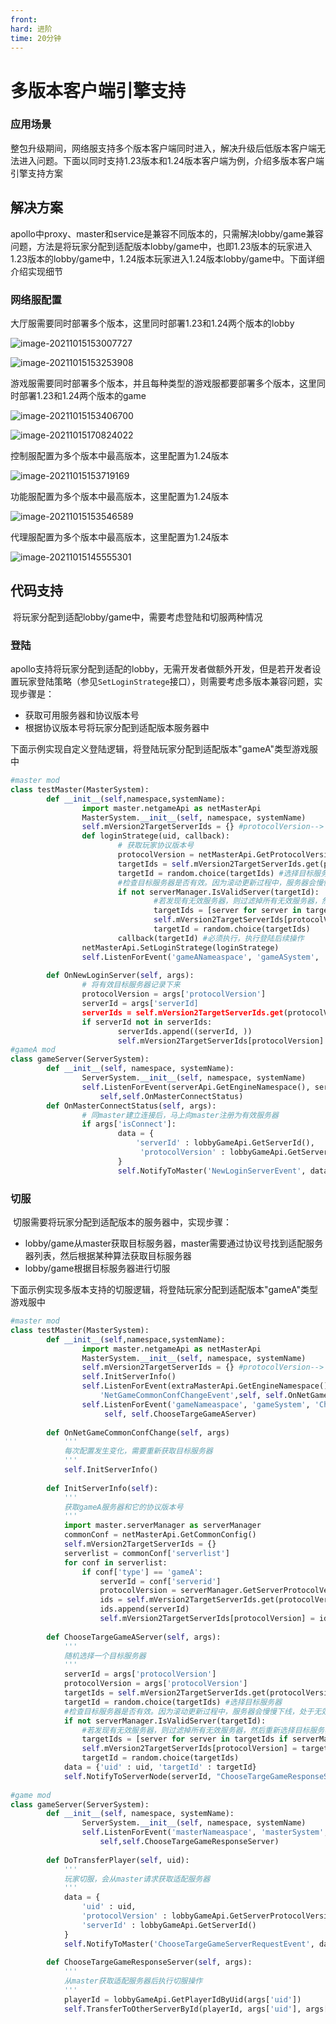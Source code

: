 ```yaml
---
front: 
hard: 进阶
time: 20分钟
---
```


# 多版本客户端引擎支持

### 应用场景

​		整包升级期间，网络服支持多个版本客户端同时进入，解决升级后低版本客户端无法进入问题。下面以同时支持1.23版本和1.24版本客户端为例，介绍多版本客户端引擎支持方案

## 解决方案

​		apollo中proxy、master和service是兼容不同版本的，只需解决lobby/game兼容问题，方法是将玩家分配到适配版本lobby/game中，也即1.23版本的玩家进入1.23版本的lobby/game中，1.24版本玩家进入1.24版本lobby/game中。下面详细介绍实现细节

### 网络服配置

​		大厅服需要同时部署多个版本，这里同时部署1.23和1.24两个版本的lobby

![image-20211015153007727](./images/image-20211015153007727.png)

![image-20211015153253908](./images/image-20211015153253908.png)

​	游戏服需要同时部署多个版本，并且每种类型的游戏服都要部署多个版本，这里同时部署1.23和1.24两个版本的game

![image-20211015153406700](./images/image-20211015153406700.png)

![image-20211015170824022](./images/image-20211015170824022.png)



控制服配置为多个版本中最高版本，这里配置为1.24版本

![image-20211015153719169](./images/image-20211015153719169.png)

功能服配置为多个版本中最高版本，这里配置为1.24版本

![image-20211015153546589](./images/image-20211015153546589.png)

代理服配置为多个版本中最高版本，这里配置为1.24版本

![image-20211015145555301](./images/image-20211015145555301.png)



## 代码支持

​		将玩家分配到适配lobby/game中，需要考虑登陆和切服两种情况

### 登陆

​		apollo支持将玩家分配到适配的lobby，无需开发者做额外开发，但是若开发者设置玩家登陆策略（参见`SetLoginStratege`接口），则需要考虑多版本兼容问题，实现步骤是：

- 获取可用服务器和协议版本号
- 根据协议版本号将玩家分配到适配版本服务器中

下面示例实现自定义登陆逻辑，将登陆玩家分配到适配版本"gameA"类型游戏服中

```python
#master mod
class testMaster(MasterSystem):
        def __init__(self,namespace,systemName):
				import master.netgameApi as netMasterApi
                MasterSystem.__init__(self, namespace, systemName)
                self.mVersion2TargetServerIds = {} #protocolVersion--> serverIds
                def loginStratege(uid, callback):
                    	# 获取玩家协议版本号
						protocolVersion = netMasterApi.GetProtocolVersionByUID(uid)
						targetIds = self.mVersion2TargetServerIds.get(protocolVersion, [])
                        targetId = random.choice(targetIds) #选择目标服务器
                        #检查目标服务器是否有效。因为滚动更新过程中，服务器会慢慢下线，处于无效状态
                        if not serverManager.IsValidServer(targetId):
                                #若发现有无效服务器，则过滤掉所有无效服务器，然后重新选择目标服务器
                                targetIds = [server for server in targetIds if serverManager.IsValidServer(server)]
								self.mVersion2TargetServerIds[protocolVersion] = targetIds
                                targetId = random.choice(targetIds)
                        callback(targetId) #必须执行，执行登陆后续操作
                netMasterApi.SetLoginStratege(loginStratege)
                self.ListenForEvent('gameANameaspace', 'gameASystem', 'NewLoginServerEvent', self, self.OnNewLoginServer)
        
        def OnNewLoginServer(self, args):
                # 将有效目标服务器记录下来
				protocolVersion = args['protocolVersion']
				serverId = args['serverId]
				serverIds = self.mVersion2TargetServerIds.get(protocolVersion, [])
                if serverId not in serverIds:
                        serverIds.append((serverId, ))
						self.mVersion2TargetServerIds[protocolVersion] = serverIds
#gameA mod
class gameServer(ServerSystem):
        def __init__(self, namespace, systemName):
                ServerSystem.__init__(self, namespace, systemName)
                self.ListenForEvent(serverApi.GetEngineNamespace(), serverApi.GetEngineSystemName(), 'MasterConnectStatusEvent', 
                	self,self.OnMasterConnectStatus)
        def OnMasterConnectStatus(self, args):
                # 同master建立连接后，马上向master注册为有效服务器
                if args['isConnect']:
                        data = {
                            'serverId' : lobbyGameApi.GetServerId(), 
                             'protocolVersion' : lobbyGameApi.GetServerProtocolVersion()#获取服务器协议版本号
                        }
                        self.NotifyToMaster('NewLoginServerEvent', data)
```



### 切服

​		切服需要将玩家分配到适配版本的服务器中，实现步骤：

- lobby/game从master获取目标服务器，master需要通过协议号找到适配服务器列表，然后根据某种算法获取目标服务器
- lobby/game根据目标服务器进行切服

下面示例实现多版本支持的切服逻辑，将登陆玩家分配到适配版本"gameA"类型游戏服中

```python
#master mod
class testMaster(MasterSystem):
        def __init__(self,namespace,systemName):
				import master.netgameApi as netMasterApi
                MasterSystem.__init__(self, namespace, systemName)
                self.mVersion2TargetServerIds = {} #protocolVersion--> serverIds
				self.InitServerInfo()
				self.ListenForEvent(extraMasterApi.GetEngineNamespace(), extraMasterApi.GetEngineSystemName(), 
                	'NetGameCommonConfChangeEvent',self, self.OnNetGameCommonConfChange)
                self.ListenForEvent('gameNameaspace', 'gameSystem', 'ChooseTargeGameServerRequestEvent', 
                     self, self.ChooseTargeGameAServer)
		
		def OnNetGameCommonConfChange(self, args)
            '''
            每次配置发生变化，需要重新获取目标服务器
            '''
			self.InitServerInfo()
		
		def InitServerInfo(self):
			'''
			获取gameA服务器和它的协议版本号
			'''
			import master.serverManager as serverManager
			commonConf = netMasterApi.GetCommonConfig()
			self.mVersion2TargetServerIds = {}
			serverlist = commonConf['serverlist']
			for conf in serverlist:
				if conf['type'] == 'gameA':
					serverId = conf['serverid']
					protocolVersion = serverManager.GetServerProtocolVersion(serverId)
					ids = self.mVersion2TargetServerIds.get(protocolVersion, [])
					ids.append(serverId)
					self.mVersion2TargetServerIds[protocolVersion] = ids
      
        def ChooseTargeGameAServer(self, args):
            '''
            随机选择一个目标服务器
            '''
			serverId = args['protocolVersion']
			protocolVersion = args['protocolVersion']
			targetIds = self.mVersion2TargetServerIds.get(protocolVersion, [])
            targetId = random.choice(targetIds) #选择目标服务器
            #检查目标服务器是否有效。因为滚动更新过程中，服务器会慢慢下线，处于无效状态
            if not serverManager.IsValidServer(targetId):
                #若发现有无效服务器，则过滤掉所有无效服务器，然后重新选择目标服务器
                targetIds = [server for server in targetIds if serverManager.IsValidServer(server)]
				self.mVersion2TargetServerIds[protocolVersion] = targetIds
                targetId = random.choice(targetIds)
			data = {'uid' : uid, 'targetId' : targetId}
			self.NotifyToServerNode(serverId, "ChooseTargeGameResponseServerEvent", data)
						
#game mod
class gameServer(ServerSystem):
        def __init__(self, namespace, systemName):
                ServerSystem.__init__(self, namespace, systemName)
                self.ListenForEvent('masterNameaspace', 'masterSystem', 'ChooseTargeGameResponseServerEvent', 
                	self,self.ChooseTargeGameResponseServer)
					
        def DoTransferPlayer(self, uid):
            '''
            玩家切服，会从master请求获取适配服务器
            '''
			data = {
				'uid' : uid, 
				'protocolVersion' : lobbyGameApi.GetServerProtocolVersion(), 
				'serverId' : lobbyGameApi.GetServerId()
			}
            self.NotifyToMaster('ChooseTargeGameServerRequestEvent', data)
		
		def ChooseTargeGameResponseServer(self, args):
            '''
            从master获取适配服务器后执行切服操作
            '''
			playerId = lobbyGameApi.GetPlayerIdByUid(args['uid'])
			self.TransferToOtherServerById(playerId, args['uid'], args['targetId'])
```



